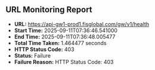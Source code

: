 ## URL Monitoring Report

- **URL:** https://api-gw1-prod1.fisglobal.com/gw/v1/health
- **Start Time:** 2025-09-11T07:36:46.541000
- **End Time:** 2025-09-11T07:36:48.005477
- **Total Time Taken:** 1.464477 seconds
- **HTTP Status Code:** 403
- **Status:** Failure
- **Failure Reason:** HTTP Status Code: 403
